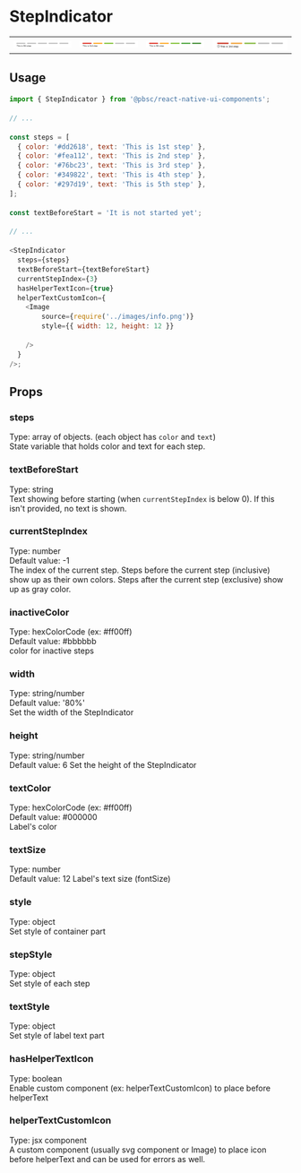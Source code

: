 # StepIndicator

<table >
   <tr>
      <td><img src="./resources/stepindicator_0th.png" alt="StepIndicator 0th step" /></td>
      <td><img src="./resources/stepindicator_3rd.png" alt="StepIndicator 3rd step" /></td>
      <td><img src="./resources/stepindicator_5th.png" alt="StepIndicator 5th step" /></td>
      <td><img src="./resources/stepindicator_nth_step_with_icon.png" alt="StepIndicator_nth_step with icon" /></td>
  </tr>
</table>

## Usage

```js
import { StepIndicator } from '@pbsc/react-native-ui-components';

// ...

const steps = [
  { color: '#dd2618', text: 'This is 1st step' },
  { color: '#fea112', text: 'This is 2nd step' },
  { color: '#76bc23', text: 'This is 3rd step' },
  { color: '#349822', text: 'This is 4th step' },
  { color: '#297d19', text: 'This is 5th step' },
];

const textBeforeStart = 'It is not started yet';

// ...

<StepIndicator
  steps={steps}
  textBeforeStart={textBeforeStart}
  currentStepIndex={3}
  hasHelperTextIcon={true}
  helperTextCustomIcon={
    <Image
        source={require('../images/info.png')}
        style={{ width: 12, height: 12 }}

    />
  }
/>;
```

## Props

### steps
Type: array of objects. (each object has `color` and `text`) <br/>
State variable that holds color and text for each step.

### textBeforeStart
Type: string <br/>
Text showing before starting (when `currentStepIndex` is below 0). If this isn't provided, no text is shown.

### currentStepIndex
Type: number <br/>
Default value: -1 <br/>
The index of the current step. Steps before the current step (inclusive) show up as their own colors. Steps after the current step (exclusive) show up as gray color.

### inactiveColor
Type: hexColorCode (ex: #ff00ff) <br/>
Default value: #bbbbbb <br/>
color for inactive steps

### width
Type: string/number <br/>
Default value: '80%' <br/>
Set the width of the StepIndicator

### height
Type: string/number <br/>
Default value: 6
Set the height of the StepIndicator

### textColor
Type: hexColorCode (ex: #ff00ff) <br/>
Default value: #000000 <br/>
Label's color

### textSize
Type: number <br/>
Default value: 12
Label's text size (fontSize)

### style
Type: object <br/>
Set style of container part

### stepStyle
Type: object <br/>
Set style of each step

### textStyle
Type: object <br/>
Set style of label text part

### hasHelperTextIcon
Type: boolean <br/>
Enable custom component (ex: helperTextCustomIcon) to place before helperText

### helperTextCustomIcon
Type: jsx component <br/>
A custom component (usually svg component or Image) to place icon before helperText and can be used for errors as well.
